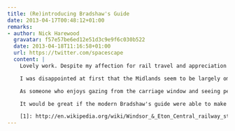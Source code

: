 ```yaml
---
title: (Re)introducing Bradshaw's Guide
date: 2013-04-17T00:48:12+01:00
remarks:
- author: Nick Harewood
  gravatar: f57e57be6ed12e51d3c9e9f6c030b522
  date: 2013-04-18T11:16:58+01:00
  url: https://twitter.com/spacescape
  content: |
    Lovely work. Despite my affection for rail travel and appreciation of Victorian endeavour I've not seen Portillo's series (perhaps partly due to household political bias -- though I do enjoy his pragmatic commentary on the Daily Politics). Will have to rectify that.

    I was disappointed at first that the Midlands seem to be largely omitted from Mr Bradshaw's guide, but enjoyed some of the nostalgia from remembering my childhood in Berkshire. I spent some time getting the train from Bracknell (incredible to think of it as a village with a population of 108!) to school in Ascot, regularly visiting Windsor and on a few occasions the Tussaud's exhibition at the old [Windsor and Eton Station][1] (now, predictably, a shopping centre).

    As someone who enjoys gazing from the carriage window and seeing perspectives of Britain you can only get from the train, I'm regularly using the 'my location' button on my phone map app to see where I am, and where that church spire/interesting building/canal/folly was (and usually forgetting by the end of my journey as I rush off to find a cab/tube). I love the signs you get on French motorways, advising you of the main product of the region you're passing into, or what that building or geological feature is -- quite often with an appropriately situated rest area to be able to stop and picnic while enjoying the view.

    It would be great if the modern Bradshaw's guide were able to make use of the location-aware technology in our pocket to inform and educate us of the countryside we're passing through. I don't know if there is an app for that already, but I bet it wouldn't have the charm and genteel delivery of Mr Bradshaw.

    [1]: http://en.wikipedia.org/wiki/Windsor_&_Eton_Central_railway_station#The_Tussauds_years
---
```

